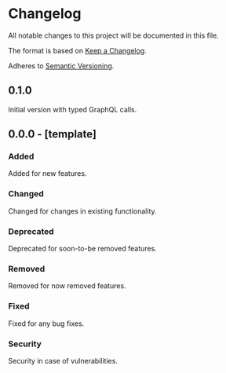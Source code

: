 # Changelog
All notable changes to this project will be documented in this file.

The format is based on [Keep a Changelog](http://keepachangelog.com/en/1.0.0/).

Adheres to [Semantic Versioning](http://semver.org/spec/v2.0.0.html).


## 0.1.0

Initial version with typed GraphQL calls.

## 0.0.0 - [template]

### Added

Added for new features.

### Changed

Changed for changes in existing functionality.

### Deprecated

Deprecated for soon-to-be removed features.

### Removed

Removed for now removed features.

### Fixed

Fixed for any bug fixes.

### Security

Security in case of vulnerabilities.